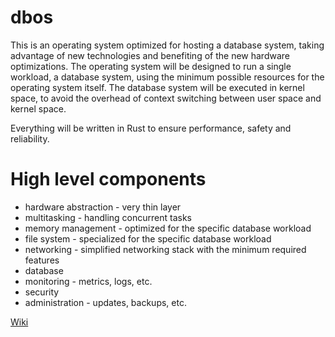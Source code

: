 # dbos

This is an operating system optimized for hosting a database system, taking advantage of new technologies and benefiting of the new hardware optimizations. The operating system will be designed to run a single workload, a database system, using the minimum possible resources for the operating system itself. The database system will be executed in kernel space, to avoid the overhead of context switching between user space and kernel space.

Everything will be written in Rust to ensure performance, safety and reliability.

# High level components
- hardware abstraction - very thin layer
- multitasking - handling concurrent tasks
- memory management - optimized for the specific database workload
- file system - specialized for the specific database workload
- networking - simplified networking stack with the minimum required features
- database
- monitoring - metrics, logs, etc.
- security
- administration - updates, backups, etc.

[Wiki](https://github.com/radumarias/dbos/wiki)

